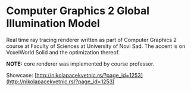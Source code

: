 # Computer Graphics 2 Global Illumination Model

Real time ray tracing renderer written as part of Computer Graphics 2 course at Faculty of Sciences at University of Novi Sad. The accent is on VoxelWorld Solid and the optimization thereof.

**NOTE:** core renderer was implemented by course professor. 

Showcase: [http://nikolapacekvetnic.rs/?page_id=1253](http://nikolapacekvetnic.rs/?page_id=1253)